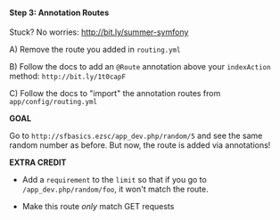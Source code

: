 #### Step 3: Annotation Routes
Stuck? No worries: http://bit.ly/summer-symfony

A) Remove the route you added in `routing.yml`

B) Follow the docs to add an `@Route` annotation
above your `indexAction` method: `http://bit.ly/1t0capF`

C) Follow the docs to "import" the annotation routes
from `app/config/routing.yml`

**GOAL**

Go to `http://sfbasics.ezsc/app_dev.php/random/5` and
see the same random number as before. But now, the route
is added via annotations!

**EXTRA CREDIT**

* Add a `requirement` to the `limit` so that if you go to
`/app_dev.php/random/foo`, it won't match the route.

* Make this route *only* match GET requests
